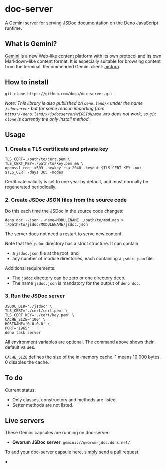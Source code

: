 # doc-server

A Gemini server for serving JSDoc documentation on the [Deno](https://deno.com/) JavaScript runtime.

## What is Gemini?

[Gemini](https://geminiprotocol.net/) is a new Web-like content platform with its own protocol and its own Markdown-like content format. It is especially suitable for browsing content from the terminal. Recommended Gemini client: [amfora](https://github.com/makew0rld/amfora?tab=readme-ov-file#amfora).

## How to install

```shell
git clone https://github.com/doga/doc-server.git
```

_Note: This library is also published on `deno.land/x` under the name `jsdocserver` but for some reason importing from `https://deno.land/x/jsdocserver@VERSION/mod.mts` does not work, so `git clone` is currently the only install method._

## Usage

### 1. Create a TLS certificate and private key

```shell
TLS_CERT=./path/to/cert.pem \
TLS_CERT_KEY=./path/to/key.pem && \
openssl req -x509 -newkey rsa:2048 -keyout $TLS_CERT_KEY -out $TLS_CERT -days 365 -nodes
```

Certificate validity is set to one year by default, and must normally be regenerated periodically.

### 2. Create JSDoc JSON files from the source code

Do this each time the JSDoc in the source code changes:

```shell
deno doc --json --name=MODULENAME ./path/to/mod.mjs > ./path/to/jsdoc/MODULENAME/jsdoc.json
```

The server does not need a restart to serve new content.

Note that the `jsdoc` directory has a strict structure. It can contain:

- a `jsdoc.json` file at the root, and
- any number of module directories, each containing a `jsdoc.json` file.

Additional requirements:

- The `jsdoc` directory can be zero or one directory deep.
- The name `jsdoc.json` is mandatory for the output of `deno doc`.

### 3. Run the JSDoc server

```shell
JSDOC_DIR='./jsdoc' \
TLS_CERT='./cert/cert.pem' \
TLS_CERT_KEY='./cert/key.pem' \
CACHE_SIZE='100' \
HOSTNAME='0.0.0.0' \
PORT='1965'
deno task server
```

All environment variables are optional. The command above shows their default values.

`CACHE_SIZE` defines the size of the in-memory cache. 1 means 10 000 bytes. 0 disables the cache.

## To do

Current status:

- Only classes, constructors and methods are listed.
- Setter methods are not listed.

## Live servers

These Gemini capsules are running on doc-server:

- __Qworum JSDoc server__: `gemini://qworum-jdoc.ddns.net/`

To add your doc-server capsule here, simply send a pull request.

∎
